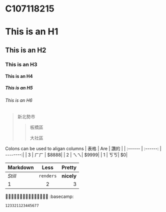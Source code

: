 # C107118215
# This is an H1
## This is an H2
### This is an H3
#### This is an H4
##### This is an H5
###### This is an H6
>新北勢市
>>板橋區
>>
>>大社區


Colons can be used to aligan columns
| 表格    | Are      | 讚的     |
| :------   | :------: | --------:|
| 3 | ㄏㄏ | $8888|
| 2 | ㄟㄟ| $9999|
| 1 | ㄎㄎ| $0|



| Markdown | Less | Pretty |
| :------ | :------: | --------: |
| *Still* | `renders` | **nicely** |
| 1 | 2 | 3 |



🧑🧑🧑🧑🧑🧑🧑🧑🧑🧑🧑🧑🧑🧑🧑
:basecamp:

`123321123445677`





